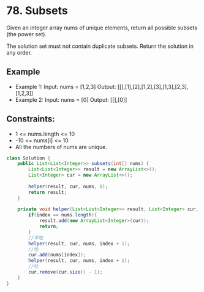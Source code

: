 # 78. Subsets

Given an integer array nums of unique elements, return all possible subsets (the power set).

The solution set must not contain duplicate subsets. Return the solution in any order.

 
## Example
+ Example 1:
Input: nums = [1,2,3]
Output: [[],[1],[2],[1,2],[3],[1,3],[2,3],[1,2,3]]
+ Example 2:
Input: nums = [0]
Output: [[],[0]]
 

## Constraints:
+ 1 <= nums.length <= 10
+ -10 <= nums[i] <= 10
+ All the numbers of nums are unique.

```java
class Solution {
    public List<List<Integer>> subsets(int[] nums) {
        List<List<Integer>> result = new ArrayList<>();
        List<Integer> cur = new ArrayList<>();
        
        helper(result, cur, nums, 0);
        return result;
    }
    
    private void helper(List<List<Integer>> result, List<Integer> cur, int[] nums, int index){
        if(index == nums.length){
            result.add(new ArrayList<Integer>(cur));
            return;
        }
        //不吃
        helper(result, cur, nums, index + 1);
        //吃
        cur.add(nums[index]);
        helper(result, cur, nums, index + 1);
        //吐
        cur.remove(cur.size() - 1);
    }
}
```
